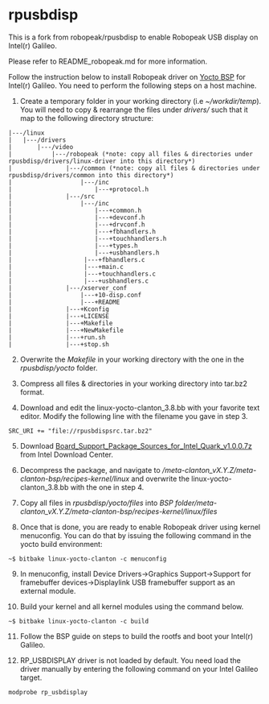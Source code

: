 rpusbdisp 
=========

This is a fork from robopeak/rpusbdisp to enable Robopeak USB display on Intel(r) Galileo.

Please refer to README_robopeak.md for more information.

Follow the instruction below to install Robopeak driver on [Yocto BSP](https://downloadcenter.intel.com/Detail_Desc.aspx?DwnldID=23171) for Intel(r) Galileo. You need to perform the following steps on a host machine.

1. Create a temporary folder in your working directory (i.e *~/workdir/temp*). You will need to copy & rearrange the files under *drivers/* such that it map to the following directory structure:
```log
|---/linux
|   |---/drivers
|       |---/video
|           |---/robopeak (*note: copy all files & directories under rpusbdisp/drivers/linux-driver into this directory*)
|               |---/common (*note: copy all files & directories under rpusbdisp/drivers/common into this directory*)
|                   |---/inc
|                       |---+protocol.h
|               |---/src 
|                   |---/inc
|                       |---+common.h
|                       |---+devconf.h
|                       |---+drvconf.h
|                       |---+fbhandlers.h
|                       |---+touchhandlers.h
|                       |---+types.h
|                       |---+usbhandlers.h
|                    |---+fbhandlers.c
|                    |---+main.c
|                    |---+touchhandlers.c
|                    |---+usbhandlers.c
|               |---/xserver_conf
|                   |---+10-disp.conf
|                   |---+README
|               |---+Kconfig
|               |---+LICENSE
|               |---+Makefile
|               |---+NewMakefile
|               |---+run.sh
|               |---+stop.sh
```

2. Overwrite the *Makefile* in your working directory with the one in the *rpusbdisp/yocto* folder.

3. Compress all files & directories in your working directory into tar.bz2 format.

4. Download and edit the linux-yocto-clanton_3.8.bb with your favorite text editor. Modify the following line with the filename you gave in step 3.

```code
SRC_URI += "file://rpusbdispsrc.tar.bz2"
```

5. Download [Board_Support_Package_Sources_for_Intel_Quark_v1.0.0.7z](https://downloadcenter.intel.com/Detail_Desc.aspx?DwnldID=23171) from Intel Download Center.

6. Decompress the package, and navigate to */meta-clanton_vX.Y.Z/meta-clanton-bsp/recipes-kernel/linux* and overwrite the linux-yocto-clanton_3.8.bb with the one in step 4.

7. Copy all files in *rpusbdisp/yocto/files* into *BSP folder/meta-clanton_vX.Y.Z/meta-clanton-bsp/recipes-kernel/linux/files*

8. Once that is done, you are ready to enable Robopeak driver using kernel menuconfig. You can do that by issuing the following command  in the yocto build environment:
```code 
~$ bitbake linux-yocto-clanton -c menuconfig
```

9. In menuconfig, install Device Drivers->Graphics Support->Support for framebuffer devices->Displaylink USB framebuffer support as an external module. 

10. Build your kernel and all kernel modules using the command below.
```code
~$ bitbake linux-yocto-clanton -c build
```

11. Follow the BSP guide on steps to build the rootfs and boot your Intel(r) Galileo.

12. RP_USBDISPLAY driver is not loaded by default. You need load the driver manually by entering the following command on your Intel Galileo target.
```code 
modprobe rp_usbdisplay
```
